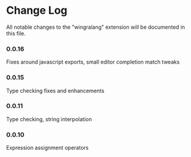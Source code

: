 # Change Log

All notable changes to the "wingralang" extension will be documented in this file.

### 0.0.16

Fixes around javascript exports, small editor completion match tweaks

### 0.0.15

Type checking fixes and enhancements

### 0.0.11

Type checking, string interpolation

### 0.0.10

Expression assignment operators